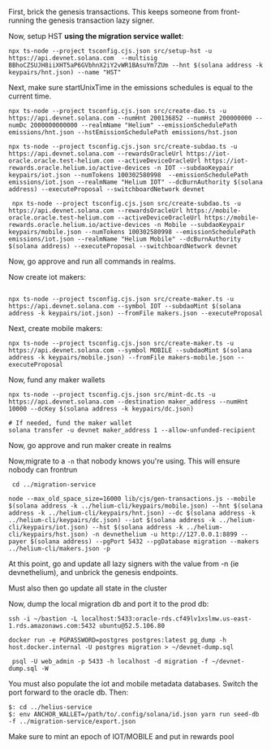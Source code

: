 First, brick the genesis transactions. This keeps someone from front-running the genesis transaction lazy signer.

Now, setup HST **using the migration service wallet**:

```
npx ts-node --project tsconfig.cjs.json src/setup-hst -u https://api.devnet.solana.com  --multisig BBhoCZSUJH8iiXHT5aP6GVbhnX2iY2vWR1BAsuYm7ZUm --hnt $(solana address -k keypairs/hnt.json) --name "HST"
```

Next, make sure startUnixTime in the emissions schedules is equal to the current time.


```
npx ts-node --project tsconfig.cjs.json src/create-dao.ts -u https://api.devnet.solana.com --numHnt 200136852 --numHst 200000000 --numDc 2000000000000 --realmName "Helium" --emissionSchedulePath emissions/hnt.json --hstEmissionSchedulePath emissions/hst.json

npx ts-node --project tsconfig.cjs.json src/create-subdao.ts -u https://api.devnet.solana.com --rewardsOracleUrl https://iot-oracle.oracle.test-helium.com --activeDeviceOracleUrl https://iot-rewards.oracle.helium.io/active-devices -n IOT --subdaoKeypair keypairs/iot.json --numTokens 100302580998  --emissionSchedulePath emissions/iot.json --realmName "Helium IOT" --dcBurnAuthority $(solana address) --executeProposal --switchboardNetwork devnet

 npx ts-node --project tsconfig.cjs.json src/create-subdao.ts -u https://api.devnet.solana.com --rewardsOracleUrl https://mobile-oracle.oracle.test-helium.com --activeDeviceOracleUrl https://mobile-rewards.oracle.helium.io/active-devices -n Mobile --subdaoKeypair keypairs/mobile.json --numTokens 100302580998 --emissionSchedulePath emissions/iot.json --realmName "Helium Mobile" --dcBurnAuthority $(solana address) --executeProposal --switchboardNetwork devnet
```
Now, go approve and run all commands in realms.

Now create iot makers:

```

npx ts-node --project tsconfig.cjs.json src/create-maker.ts -u https://api.devnet.solana.com --symbol IOT --subdaoMint $(solana address -k keypairs/iot.json) --fromFile makers.json --executeProposal

```

Next, create mobile makers:

```
npx ts-node --project tsconfig.cjs.json src/create-maker.ts -u https://api.devnet.solana.com --symbol MOBILE --subdaoMint $(solana address -k keypairs/mobile.json) --fromFile makers-mobile.json --executeProposal
```

Now, fund any maker wallets

```
npx ts-node --project tsconfig.cjs.json src/mint-dc.ts -u https://api.devnet.solana.com --destination maker_address --numHnt 10000 --dcKey $(solana address -k keypairs/dc.json)

# If needed, fund the maker wallet
solana transfer -u devnet maker_address 1 --allow-unfunded-recipient 
```

Now, go approve and run maker create in realms

Now,migrate to a `-n` that nobody knows you're using. This will ensure nobody can frontrun

```
 cd ../migration-service

node --max_old_space_size=16000 lib/cjs/gen-transactions.js --mobile $(solana address -k ../helium-cli/keypairs/mobile.json) --hnt $(solana address -k ../helium-cli/keypairs/hnt.json) --dc $(solana address -k ../helium-cli/keypairs/dc.json) --iot $(solana address -k ../helium-cli/keypairs/iot.json) --hst $(solana address -k ../helium-cli/keypairs/hst.json) -n devnethelium -u http://127.0.0.1:8899 --payer $(solana address) --pgPort 5432 --pgDatabase migration --makers ../helium-cli/makers.json -p
```

At this point, go and update all lazy signers with the value from -n (ie devnethelium), and unbrick the genesis endpoints.

Must also then go update all state in the cluster

Now, dump the local migration db and port it to the prod db:

```
ssh -i ~/bastion -L localhost:5433:oracle-rds.cf49lv1xslmw.us-east-1.rds.amazonaws.com:5432 ubuntu@52.5.106.80
```

```
docker run -e PGPASSWORD=postgres postgres:latest pg_dump -h host.docker.internal -U postgres migration > ~/devnet-dump.sql
```

```
 psql -U web_admin -p 5433 -h localhost -d migration -f ~/devnet-dump.sql -W
 ```

You must also populate the iot and mobile metadata databases. Switch the port forward to the oracle db. Then:

```
$: cd ../helius-service
$: env ANCHOR_WALLET=/path/to/.config/solana/id.json yarn run seed-db -f ../migration-service/export.json
```


Make sure to mint an epoch of IOT/MOBILE and put in rewards pool

